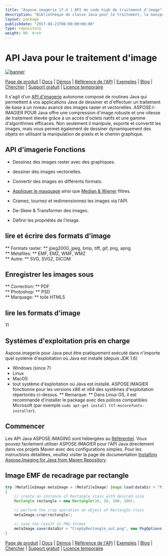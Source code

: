 ```yaml
---
title: "Aspose.imagerie 17.4 | API de code high de traitement d'image" 
description: "Bibliothèque de classe Java pour le traitement, la manipulation et la conversion de l'image. Prend en charge le masquage, les filtres, le deskew, la transformation de la matrice, les formes, le tramage et les vecteurs." 
layout: package
publishdate: "2017-04-21T00:00:00+00:00"
type: repository
weight: 00	#rem
---
```


# API Java pour le traitement d'image
[![banner](../aspose_imaging-for-java-banner.png)](./)

[Page de produit](https://products.aspose.com/imaging/java) | [Docs](https://docs.aspose.com/imaging/java/) | [Démos](https://products.aspose.app/imaging/family) | [Référence de l'API](https://apireference.aspose.com/imaging/java) | [Exemples](https://github.com/aspose-imaging/Aspose.Imaging-for-Java) | [Blog](https://blog.aspose.com/category/imaging/) | [Chercher](https://search.aspose.com/) | [Support gratuit](https://forum.aspose.com/c/imaging) | [Licence temporaire](https://purchase.aspose.com/temporary-license)

Il s'agit d'un [API d'imagerie](https://products.aspose.com/imaging/java) autonome composé de routines Java qui permettent à vos applications Java de dessiner et d'effectuer un traitement de base à un niveau avancé des images raster et vectorielles.
ASPOSE.I-IMAGIER POUR Java offre une compression d'image robuste et une vitesse de traitement élevée grâce à un accès d'octets natifs et une gamme d'algorithmes efficaces. Non seulement il manipule, exporte et convertit les images, mais vous permet également de dessiner dynamiquement des objets en utilisant la manipulation de pixels et le chemin graphique.

## API d'imagerie Fonctions
- Dessinez des images raster avec des graphiques.
- dessiner des images vectorielles.
- Convertir des images en différents formats.

- [Appliquer le masquage](https://docs.aspose.com/imaging/java/applying-masking-to-images/) ainsi que [Median & Wiener](https://docs.aspose.com/imaging/java/applying-median-and-wiener-filters/) filtres.
- Cramez, tournez et redimensionnez les images via l'API.
- De-Skew & Transformer des images.
- Définir les propriétés de l'image.

## lire et écrire des formats d'image
** Formats raster: ** jpeg2000, jpeg, bmp, tiff, gif, png, apng \
** Metafiles: ** EMF, EMZ, WMF, WMZ \
** Autre: ** SVG, SVGZ, DICOM

## Enregistrer les images sous
** Correction: ** PDF \
** Photoshop: ** PSD \
** Marquage: ** toile HTML5

## lire les formats d'image
11

## Systèmes d'exploitation pris en charge
Aspose.imagerie pour Java peut être pratiquement exécuté dans n'importe quel système d'exploitation où Java est installé (depuis JDK 1.6)
- Windows (since 7)
- Linux
- MacOS
- tout système d'exploitation où Java est installé.
ASPOSE.IMAGIER fonctionne pour les versions x86 et x64 des systèmes d'exploitation répertoriés ci-dessus.
** Remarque: ** Dans Linux OS, il est recommandé d'installer le package avec des polices compatibles Microsoft (par exemple `sudo apt-get install ttf-mscorefonts-installer`).

## Commencer

Les API Java ASPOSE.IMAGING sont hébergées au [Référentiel](https://releases.aspose.com/imaging/java/). Vous pouvez facilement utiliser ASPOSE.IMAGIER pour l'API Java directement dans vos projets Maven avec des configurations simples. Pour les instructions détaillées, veuillez visiter la page de documentation [Installing Aspose.Imaging for Java from Maven Repository](https://docs.aspose.com/imaging/java/installation/).

## Image EMF de recadrage par rectangle

```java
try (MetafileImage metaImage = (MetafileImage) Image.load(dataDir + "Picture1.emf"))
{
	// create an instance of Rectangle class with desired size
	Rectangle rectangle = new Rectangle(10, 10, 100, 100);

	// perform the crop operation on object of Rectangle class
	metaImage.crop(rectangle);

	// save the result in PNG format
	metaImage.save(dataDir + "CropbyRectangle_out.png", new PngOptions());
}
```

[Page de produit](https://products.aspose.com/imaging/java) | [Docs](https://docs.aspose.com/imaging/java/) | [Démos](https://products.aspose.app/imaging/family) | [Référence de l'API](https://apireference.aspose.com/imaging/java) | [Exemples](https://github.com/aspose-imaging/Aspose.Imaging-for-Java) | [Blog](https://blog.aspose.com/category/imaging/) | [Chercher](https://search.aspose.com/) | [Support gratuit](https://forum.aspose.com/c/imaging) | [Licence temporaire](https://purchase.aspose.com/temporary-license)
